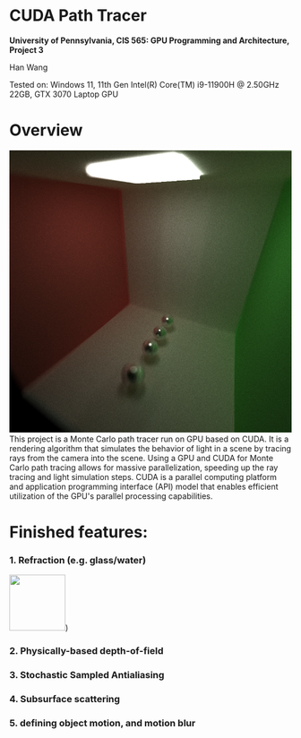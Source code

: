 CUDA Path Tracer
================

**University of Pennsylvania, CIS 565: GPU Programming and Architecture, Project 3**

Han Wang

Tested on: Windows 11, 11th Gen Intel(R) Core(TM) i9-11900H @ 2.50GHz 22GB, GTX 3070 Laptop GPU

# Overview
![Unlock FPS](img/cornell.2023-09-29_13-31-12z.1734samp.png)
This project is a Monte Carlo path tracer run on GPU based on CUDA. It is a rendering algorithm that simulates the behavior of light in a scene by tracing rays from the camera into the scene. Using a GPU and CUDA for Monte Carlo path tracing allows for massive parallelization, speeding up the ray tracing and light simulation steps. CUDA is a parallel computing platform and application programming interface (API) model that enables efficient utilization of the GPU's parallel processing capabilities.




# Finished features:

### 1. Refraction (e.g. glass/water)
<img src="https://github.com/Ibm510000/Project3-CUDA-Path-Tracer/blob/main/img/cornell.2023-09-29_09-07-59z.1028samp.png" width="100" height="100">) 

### 2. Physically-based depth-of-field



### 3. Stochastic Sampled Antialiasing



### 4. Subsurface scattering



### 5. defining object motion, and motion blur

